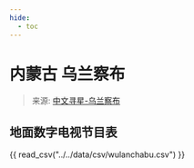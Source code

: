 ```yaml
---
hide:
  - toc
---
```


# 内蒙古 乌兰察布

> 来源: [中文寻星-乌兰察布](http://dtmb.saoing.com/wulanchabu.htm)

## 地面数字电视节目表

{{ read_csv("../../data/csv/wulanchabu.csv") }}
